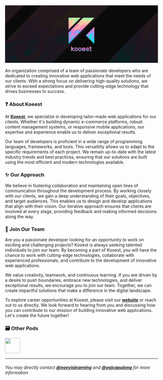 ![kooest_pods_banner](<assets/img/kooest_v1.png>)

An organization comprised of a team of passionate developers who are dedicated to creating innovative web applications that meet the needs of our clients. With a strong focus on delivering high-quality solutions, we strive to exceed expectations and provide cutting-edge technology that drives businesses to success.

### ❓ About Koeest

At **[Koeest](https://github.com/teamkooest)**, we specialize in developing tailor-made web applications for our clients. Whether it's building dynamic e-commerce platforms, robust content management systems, or responsive mobile applications, our expertise and experience enable us to deliver exceptional results.

Our team of developers is proficient in a wide range of programming languages, frameworks, and tools. This versatility allows us to adapt to the specific requirements of each project. We remain up-to-date with the latest industry trends and best practices, ensuring that our solutions are built using the most efficient and modern technologies available.

### ✨ Our Approach

We believe in fostering collaboration and maintaining open lines of communication throughout the development process. By working closely with our clients, we gain a deep understanding of their goals, objectives, and target audiences. This enables us to design and develop applications that align with their vision. Our iterative approach ensures that clients are involved at every stage, providing feedback and making informed decisions along the way.

### 🤝 Join Our Team

Are you a passionate developer looking for an opportunity to work on exciting and challenging projects? Kooest is always seeking talented individuals to join our team. By becoming a part of Kooest, you will have the chance to work with cutting-edge technologies, collaborate with experienced professionals, and contribute to the development of innovative web applications.

We value creativity, teamwork, and continuous learning. If you are driven by a desire to push boundaries, embrace new technologies, and deliver exceptional results, we encourage you to join our team. Together, we can create impactful solutions that make a difference in the digital landscape.

To explore career opportunities at Kooest, please visit our **[website](http://kooest.com/)** or reach out to us directly. We look forward to hearing from you and discussing how you can contribute to our mission of building innovative web applications. Let's create the future together!

### 🗃 Other Pods
<a href="https://github.com/teamkooestpods">
  <img src="https://i.imgur.com/IMiSjC9.png" width="50" height="50"/>
</a>

---

###### You may directly contact **[@noeyislearning](https://github.com/noeyislearning)** and **[@yajcapulong](https://github.com/yajcapulong)** for more information
